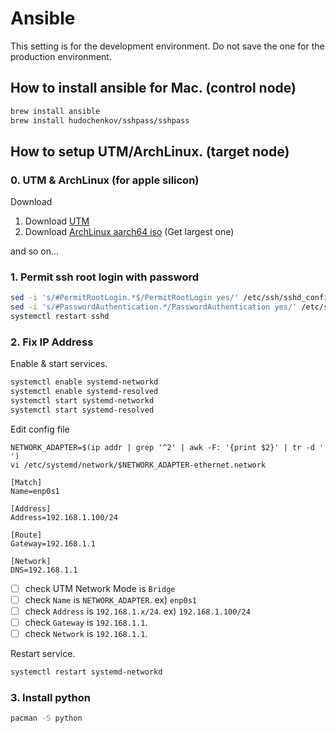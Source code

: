 # Ansible

This setting is for the development environment. Do not save the one for the production environment.

## How to install ansible for Mac. (control node)
```sh
brew install ansible
brew install hudochenkov/sshpass/sshpass
```

## How to setup UTM/ArchLinux. (target node)

### 0. UTM & ArchLinux (for apple silicon)
Download
1. Download [UTM](https://mac.getutm.app/)
2. Download [ArchLinux aarch64 iso](https://release.archboot.net/aarch64/latest/iso/) (Get largest one)

and so on...

### 1. Permit ssh root login with password
```sh
sed -i 's/#PermitRootLogin.*$/PermitRootLogin yes/' /etc/ssh/sshd_config
sed -i 's/#PasswordAuthentication.*/PasswordAuthentication yes/' /etc/ssh/sshd_config
systemctl restart sshd
```

### 2. Fix IP Address
Enable & start services.
```sh
systemctl enable systemd-networkd
systemctl enable systemd-resolved
systemctl start systemd-networkd
systemctl start systemd-resolved
```

Edit config file
```
NETWORK_ADAPTER=$(ip addr | grep '^2' | awk -F: '{print $2}' | tr -d ' ')
vi /etc/systemd/network/$NETWORK_ADAPTER-ethernet.network
```

```/etc/systemd/network/$NETWORK_ADAPTER-ethernet.network
[Match]
Name=enp0s1

[Address]
Address=192.168.1.100/24

[Route]
Gateway=192.168.1.1

[Network]
DNS=192.168.1.1
```
- [ ] check UTM Network Mode is `Bridge`
- [ ] check `Name` is `NETWORK_ADAPTER`. ex) `enp0s1`
- [ ] check `Address` is `192.168.1.x/24`. ex) `192.168.1.100/24`
- [ ] check `Gateway` is `192.168.1.1`.
- [ ] check `Network` is `192.168.1.1`.

Restart service.
```sh
systemctl restart systemd-networkd
```


### 3. Install python
```sh
pacman -S python
```